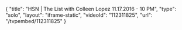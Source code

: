 {
    "title": "HSN | The List with Colleen Lopez 11.17.2016 - 10 PM",
    "type": "solo",
    "layout": "iframe-static",
    "videoId": "112311825",
    "url": "\/tvpembed\/112311825"
}